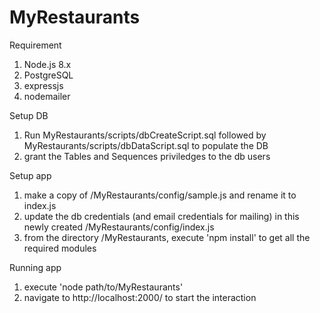 # MyRestaurants  
  
Requirement  
  
1) Node.js 8.x  
2) PostgreSQL 
3) expressjs  
4) nodemailer  
  
Setup DB  
1) Run MyRestaurants/scripts/dbCreateScript.sql followed by MyRestaurants/scripts/dbDataScript.sql to populate the DB  
2) grant the Tables and Sequences priviledges to the db users  
  
Setup app  
1) make a copy of /MyRestaurants/config/sample.js and rename it to index.js  
2) update the db credentials (and email credentials for mailing) in this newly created /MyRestaurants/config/index.js  
2) from the directory /MyRestaurants, execute 'npm install' to get all the required modules  
  
Running app  
1) execute 'node path/to/MyRestaurants'  
2) navigate to http://localhost:2000/ to start the interaction  